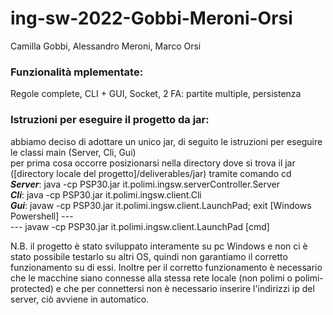 # ing-sw-2022-Gobbi-Meroni-Orsi

Camilla Gobbi, Alessandro Meroni, Marco Orsi

### Funzionalità mplementate:<br/>
Regole complete, CLI + GUI, Socket, 2 FA: partite multiple, persistenza

### Istruzioni per eseguire il progetto da jar:<br/>
abbiamo deciso di adottare un unico jar, di seguito le istruzioni per eseguire le classi main (Server, Cli, Gui)<br/>
per prima cosa occorre posizionarsi nella directory dove si trova il jar ([directory locale del progetto]/deliverables/jar) tramite comando cd<br/>
***Server***: java -cp PSP30.jar it.polimi.ingsw.serverController.Server<br/>
***Cli***: java -cp PSP30.jar it.polimi.ingsw.client.Cli<br/>
***Gui***: javaw -cp PSP30.jar it.polimi.ingsw.client.LaunchPad; exit [Windows Powershell] --- <br/> 
--- javaw -cp PSP30.jar it.polimi.ingsw.client.LaunchPad [cmd]

N.B. il progetto è stato sviluppato interamente su pc Windows e non ci è stato possibile testarlo su altri OS, quindi non garantiamo il corretto funzionamento su di essi.
Inoltre per il corretto funzionamento è necessario che le macchine siano connesse alla stessa rete locale (non polimi o polimi-protected) e che per connettersi non è necessario inserire l'indirizzi ip del server, ciò avviene in automatico.
